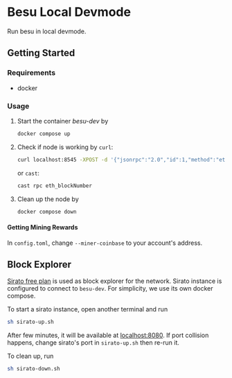 # Besu Local Devmode

Run besu in local devmode.

## Getting Started

### Requirements

- docker

### Usage

1. Start the container _besu-dev_ by

   ```Bash
   docker compose up
   ```

2. Check if node is working by `curl`:

   ```Bash
   curl localhost:8545 -XPOST -d '{"jsonrpc":"2.0","id":1,"method":"eth_blockNumber"}'
   ```

   or `cast`:

   ```Bash
   cast rpc eth_blockNumber
   ```

3. Clean up the node by

   ```Bash
   docker compose down
   ```

#### Getting Mining Rewards

In `config.toml`, change `--miner-coinbase` to your account's address.

## Block Explorer

[Sirato free plan](https://github.com/web3labs/sirato-free) is used as block explorer for the network.
Sirato instance is configured to connect to `besu-dev`.
For simplicity, we use its own docker compose.

To start a sirato instance, open another terminal and run

```Bash
sh sirato-up.sh
```

After few minutes, it will be available at [localhost:8080](http://localhost:8080).
If port collision happens, change sirato's port in `sirato-up.sh` then re-run it.

To clean up, run

```Bash
sh sirato-down.sh
```
